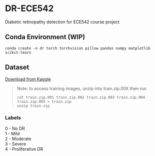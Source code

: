 # DR-ECE542
Diabetic retinopathy detection for ECE542 course project

## Conda Environment (WIP)
```conda create -n dr torch torchvision pillow pandas numpy matplotlib scikit-learn```

## Dataset
[Download from Kaggle](https://www.kaggle.com/competitions/diabetic-retinopathy-detection/data)
>Note: to access training images, unzip into train.zip.00X then run
>```
>cat train.zip.001 train.zip.002 train.zip.003 train.zip.004 train.zip.005 > train.zip
>unzip train.zip
>```

### Labels  
0 - No DR  
1 - Mild  
2 - Moderate  
3 - Severe  
4 - Proliferative DR  